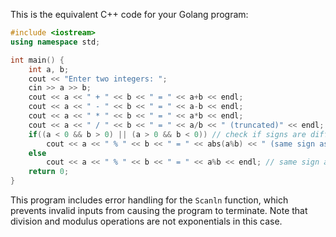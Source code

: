 This is the equivalent C++ code for your Golang program:
```cpp
#include <iostream>
using namespace std;

int main() {
    int a, b;
    cout << "Enter two integers: ";
    cin >> a >> b;
    cout << a << " + " << b << " = " << a+b << endl;
    cout << a << " - " << b << " = " << a-b << endl;
    cout << a << " * " << b << " = " << a*b << endl;
    cout << a << " / " << b << " = " << a/b << " (truncated)" << endl;  // truncation towards zero
    if((a < 0 && b > 0) || (a > 0 && b < 0)) // check if signs are different
        cout << a << " % " << b << " = " << abs(a%b) << " (same sign as first operand)";
    else
        cout << a << " % " << b << " = " << a%b << endl; // same sign as second operand
    return 0;
}
```
This program includes error handling for the `Scanln` function, which prevents invalid inputs from causing the program to terminate. Note that division and modulus operations are not exponentials in this case.
